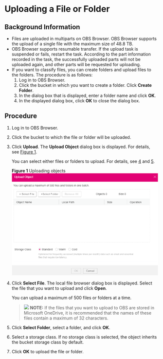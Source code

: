 # Uploading a File or Folder<a name="obs_03_0024"></a>

## Background Information<a name="section23521139144218"></a>

-   Files are uploaded in multiparts on OBS Browser. OBS Browser supports the upload of a single file with the maximum size of 48.8 TB.
-   OBS Browser supports resumable transfer. If the upload task is suspended or fails, restart the task. According to the part information recorded in the task, the successfully uploaded parts will not be uploaded again, and other parts will be requested for uploading.
-   If you want to classify files, you can create folders and upload files to the folders. The procedure is as follows:
    1.  Log in to OBS Browser.
    2.  Click the bucket in which you want to create a folder. Click  **Create Folder**.
    3.  In the dialog box that is displayed, enter a folder name and click  **OK**.
    4.  In the displayed dialog box, click  **OK**  to close the dialog box.


## Procedure<a name="section986174914385"></a>

1.  Log in to OBS Browser.
2.  Click the bucket to which the file or folder will be uploaded.
3.  Click  **Upload**. The  **Upload Object**  dialog box is displayed. For details, see  [Figure 1](#fig1511502439).

    You can select either files or folders to upload. For details, see  [4](#li1356818523426)  and  [5](#li018223074620).

    **Figure  1**  Uploading objects<a name="fig1511502439"></a>  
    ![](figures/uploading-objects-3.png "uploading-objects-3")

4.  <a name="li1356818523426"></a>Click  **Select File**. The local file browser dialog box is displayed. Select the file that you want to upload and click  **Open**.

    You can upload a maximum of 500 files or folders at a time.

    >![](public_sys-resources/icon-note.gif) **NOTE:** 
    >If the files that you want to upload to OBS are stored in Microsoft OneDrive, it is recommended that the names of these files contain a maximum of 32 characters.

5.  <a name="li018223074620"></a>Click  **Select Folder**, select a folder, and click  **OK**.
6.  Select a storage class. If no storage class is selected, the object inherits the bucket storage class by default.
7.  Click  **OK**  to upload the file or folder.

